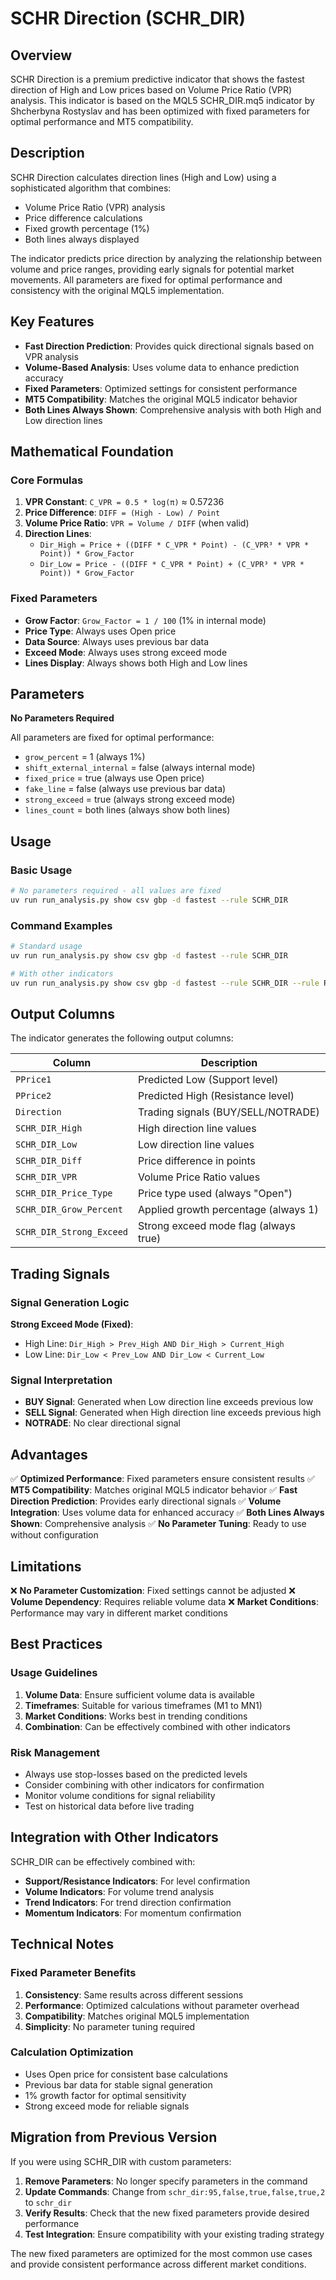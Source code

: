 # SCHR Direction (SCHR_DIR)

## Overview

SCHR Direction is a premium predictive indicator that shows the fastest direction of High and Low prices based on Volume Price Ratio (VPR) analysis. This indicator is based on the MQL5 SCHR_DIR.mq5 indicator by Shcherbyna Rostyslav and has been optimized with fixed parameters for optimal performance and MT5 compatibility.

## Description

SCHR Direction calculates direction lines (High and Low) using a sophisticated algorithm that combines:
- Volume Price Ratio (VPR) analysis
- Price difference calculations
- Fixed growth percentage (1%)
- Both lines always displayed

The indicator predicts price direction by analyzing the relationship between volume and price ranges, providing early signals for potential market movements. All parameters are fixed for optimal performance and consistency with the original MQL5 implementation.

## Key Features

- **Fast Direction Prediction**: Provides quick directional signals based on VPR analysis
- **Volume-Based Analysis**: Uses volume data to enhance prediction accuracy
- **Fixed Parameters**: Optimized settings for consistent performance
- **MT5 Compatibility**: Matches the original MQL5 indicator behavior
- **Both Lines Always Shown**: Comprehensive analysis with both High and Low direction lines

## Mathematical Foundation

### Core Formulas

1. **VPR Constant**: `C_VPR = 0.5 * log(π)` ≈ 0.57236
2. **Price Difference**: `DIFF = (High - Low) / Point`
3. **Volume Price Ratio**: `VPR = Volume / DIFF` (when valid)
4. **Direction Lines**:
   - `Dir_High = Price + ((DIFF * C_VPR * Point) - (C_VPR³ * VPR * Point)) * Grow_Factor`
   - `Dir_Low = Price - ((DIFF * C_VPR * Point) + (C_VPR³ * VPR * Point)) * Grow_Factor`

### Fixed Parameters

- **Grow Factor**: `Grow_Factor = 1 / 100` (1% in internal mode)
- **Price Type**: Always uses Open price
- **Data Source**: Always uses previous bar data
- **Exceed Mode**: Always uses strong exceed mode
- **Lines Display**: Always shows both High and Low lines

## Parameters

**No Parameters Required**

All parameters are fixed for optimal performance:
- `grow_percent` = 1 (always 1%)
- `shift_external_internal` = false (always internal mode)
- `fixed_price` = true (always use Open price)
- `fake_line` = false (always use previous bar data)
- `strong_exceed` = true (always strong exceed mode)
- `lines_count` = both lines (always show both lines)

## Usage

### Basic Usage

```bash
# No parameters required - all values are fixed
uv run run_analysis.py show csv gbp -d fastest --rule SCHR_DIR
```

### Command Examples

```bash
# Standard usage
uv run run_analysis.py show csv gbp -d fastest --rule SCHR_DIR

# With other indicators
uv run run_analysis.py show csv gbp -d fastest --rule SCHR_DIR --rule RSI
```

## Output Columns

The indicator generates the following output columns:

| Column | Description |
|--------|-------------|
| `PPrice1` | Predicted Low (Support level) |
| `PPrice2` | Predicted High (Resistance level) |
| `Direction` | Trading signals (BUY/SELL/NOTRADE) |
| `SCHR_DIR_High` | High direction line values |
| `SCHR_DIR_Low` | Low direction line values |
| `SCHR_DIR_Diff` | Price difference in points |
| `SCHR_DIR_VPR` | Volume Price Ratio values |
| `SCHR_DIR_Price_Type` | Price type used (always "Open") |
| `SCHR_DIR_Grow_Percent` | Applied growth percentage (always 1) |
| `SCHR_DIR_Strong_Exceed` | Strong exceed mode flag (always true) |

## Trading Signals

### Signal Generation Logic

**Strong Exceed Mode (Fixed)**:
- High Line: `Dir_High > Prev_High AND Dir_High > Current_High`
- Low Line: `Dir_Low < Prev_Low AND Dir_Low < Current_Low`

### Signal Interpretation

- **BUY Signal**: Generated when Low direction line exceeds previous low
- **SELL Signal**: Generated when High direction line exceeds previous high
- **NOTRADE**: No clear directional signal

## Advantages

✅ **Optimized Performance**: Fixed parameters ensure consistent results
✅ **MT5 Compatibility**: Matches original MQL5 indicator behavior
✅ **Fast Direction Prediction**: Provides early directional signals
✅ **Volume Integration**: Uses volume data for enhanced accuracy
✅ **Both Lines Always Shown**: Comprehensive analysis
✅ **No Parameter Tuning**: Ready to use without configuration

## Limitations

❌ **No Parameter Customization**: Fixed settings cannot be adjusted
❌ **Volume Dependency**: Requires reliable volume data
❌ **Market Conditions**: Performance may vary in different market conditions

## Best Practices

### Usage Guidelines

1. **Volume Data**: Ensure sufficient volume data is available
2. **Timeframes**: Suitable for various timeframes (M1 to MN1)
3. **Market Conditions**: Works best in trending conditions
4. **Combination**: Can be effectively combined with other indicators

### Risk Management

- Always use stop-losses based on the predicted levels
- Consider combining with other indicators for confirmation
- Monitor volume conditions for signal reliability
- Test on historical data before live trading

## Integration with Other Indicators

SCHR_DIR can be effectively combined with:

- **Support/Resistance Indicators**: For level confirmation
- **Volume Indicators**: For volume trend analysis
- **Trend Indicators**: For trend direction confirmation
- **Momentum Indicators**: For momentum confirmation

## Technical Notes

### Fixed Parameter Benefits

1. **Consistency**: Same results across different sessions
2. **Performance**: Optimized calculations without parameter overhead
3. **Compatibility**: Matches original MQL5 implementation
4. **Simplicity**: No parameter tuning required

### Calculation Optimization

- Uses Open price for consistent base calculations
- Previous bar data for stable signal generation
- 1% growth factor for optimal sensitivity
- Strong exceed mode for reliable signals

## Migration from Previous Version

If you were using SCHR_DIR with custom parameters:

1. **Remove Parameters**: No longer specify parameters in the command
2. **Update Commands**: Change from `schr_dir:95,false,true,false,true,2` to `schr_dir`
3. **Verify Results**: Check that the new fixed parameters provide desired performance
4. **Test Integration**: Ensure compatibility with your existing trading strategy

The new fixed parameters are optimized for the most common use cases and provide consistent performance across different market conditions.
